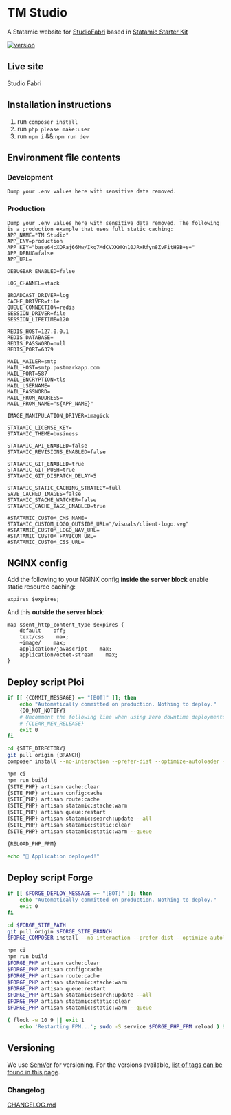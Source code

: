 # TM  Studio

A Statamic website for [StudioFabri](https://studio-fabri.codigo.co.uk/) based in [Statamic Starter Kit](https://github.com/pablorica/statamic_starter_kit) 

[![version](https://img.shields.io/badge/version-0.4.3-yellow.svg)](https://semver.org)

## Live site

Studio Fabri

## Installation instructions

1. run `composer install`
2. run `php please make:user`
3. run `npm i` && `npm run dev`

## Environment file contents

### Development

```env
Dump your .env values here with sensitive data removed.
```

### Production

```env
Dump your .env values here with sensitive data removed. The following is a production example that uses full static caching:
APP_NAME="TM Studio"
APP_ENV=production
APP_KEY="base64:XORaj66Nw/Ikq7MdCVXKWKn10JRxRfyn8ZvFitH9B+s="
APP_DEBUG=false
APP_URL=

DEBUGBAR_ENABLED=false

LOG_CHANNEL=stack

BROADCAST_DRIVER=log
CACHE_DRIVER=file
QUEUE_CONNECTION=redis
SESSION_DRIVER=file
SESSION_LIFETIME=120

REDIS_HOST=127.0.0.1
REDIS_DATABASE=
REDIS_PASSWORD=null
REDIS_PORT=6379

MAIL_MAILER=smtp
MAIL_HOST=smtp.postmarkapp.com
MAIL_PORT=587
MAIL_ENCRYPTION=tls
MAIL_USERNAME=
MAIL_PASSWORD=
MAIL_FROM_ADDRESS=
MAIL_FROM_NAME="${APP_NAME}"

IMAGE_MANIPULATION_DRIVER=imagick

STATAMIC_LICENSE_KEY=
STATAMIC_THEME=business

STATAMIC_API_ENABLED=false
STATAMIC_REVISIONS_ENABLED=false

STATAMIC_GIT_ENABLED=true
STATAMIC_GIT_PUSH=true
STATAMIC_GIT_DISPATCH_DELAY=5

STATAMIC_STATIC_CACHING_STRATEGY=full
SAVE_CACHED_IMAGES=false
STATAMIC_STACHE_WATCHER=false
STATAMIC_CACHE_TAGS_ENABLED=true

#STATAMIC_CUSTOM_CMS_NAME=
STATAMIC_CUSTOM_LOGO_OUTSIDE_URL="/visuals/client-logo.svg"
#STATAMIC_CUSTOM_LOGO_NAV_URL=
#STATAMIC_CUSTOM_FAVICON_URL=
#STATAMIC_CUSTOM_CSS_URL=
```

## NGINX config

Add the following to your NGINX config __inside the server block__ enable static resource caching:
```
expires $expires;
```

And this __outside the server block__:
```
map $sent_http_content_type $expires {
    default    off;
    text/css    max;
    ~image/    max;
    application/javascript    max;
    application/octet-stream    max;
}
```

## Deploy script Ploi

```bash
if [[ {COMMIT_MESSAGE} =~ "[BOT]" ]]; then
    echo "Automatically committed on production. Nothing to deploy."
    {DO_NOT_NOTIFY}
    # Uncomment the following line when using zero downtime deployments.
    # {CLEAR_NEW_RELEASE}
    exit 0
fi

cd {SITE_DIRECTORY}
git pull origin {BRANCH}
composer install --no-interaction --prefer-dist --optimize-autoloader --no-dev

npm ci
npm run build
{SITE_PHP} artisan cache:clear
{SITE_PHP} artisan config:cache
{SITE_PHP} artisan route:cache
{SITE_PHP} artisan statamic:stache:warm
{SITE_PHP} artisan queue:restart
{SITE_PHP} artisan statamic:search:update --all
{SITE_PHP} artisan statamic:static:clear
{SITE_PHP} artisan statamic:static:warm --queue

{RELOAD_PHP_FPM}

echo "🚀 Application deployed!"
```

## Deploy script Forge

```bash
if [[ $FORGE_DEPLOY_MESSAGE =~ "[BOT]" ]]; then
    echo "Automatically committed on production. Nothing to deploy."
    exit 0
fi

cd $FORGE_SITE_PATH
git pull origin $FORGE_SITE_BRANCH
$FORGE_COMPOSER install --no-interaction --prefer-dist --optimize-autoloader --no-dev

npm ci
npm run build
$FORGE_PHP artisan cache:clear
$FORGE_PHP artisan config:cache
$FORGE_PHP artisan route:cache
$FORGE_PHP artisan statamic:stache:warm
$FORGE_PHP artisan queue:restart
$FORGE_PHP artisan statamic:search:update --all
$FORGE_PHP artisan statamic:static:clear
$FORGE_PHP artisan statamic:static:warm --queue

( flock -w 10 9 || exit 1
    echo 'Restarting FPM...'; sudo -S service $FORGE_PHP_FPM reload ) 9>/tmp/fpmlock
```

## Versioning

We use [SemVer](https://semver.org/) for versioning. For the versions available, [list of tags can be found in this page](https://github.com/pablorica/tm-studio.localhost/tags).

### Changelog

[CHANGELOG.md](https://github.com/pablorica/tm-studio.localhost/blob/main/CHANGELOG.md)
